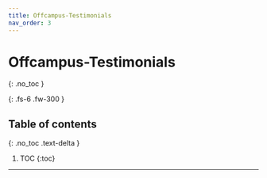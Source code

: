 ```yaml
---
title: Offcampus-Testimonials
nav_order: 3
---
```


# Offcampus-Testimonials

{: .no_toc }


{: .fs-6 .fw-300 }

## Table of contents
{: .no_toc .text-delta }

1. TOC
{:toc}

---

